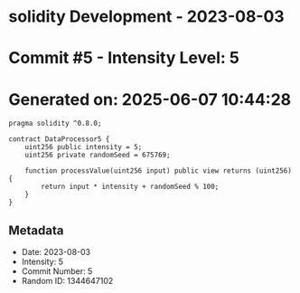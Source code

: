 ﻿# solidity Development - 2023-08-03
# Commit #5 - Intensity Level: 5
# Generated on: 2025-06-07 10:44:28
```solidity
pragma solidity ^0.8.0;

contract DataProcessor5 {
    uint256 public intensity = 5;
    uint256 private randomSeed = 675769;

    function processValue(uint256 input) public view returns (uint256) {
        return input * intensity + randomSeed % 100;
    }
}
```
## Metadata
- Date: 2023-08-03
- Intensity: 5
- Commit Number: 5
- Random ID: 1344647102

